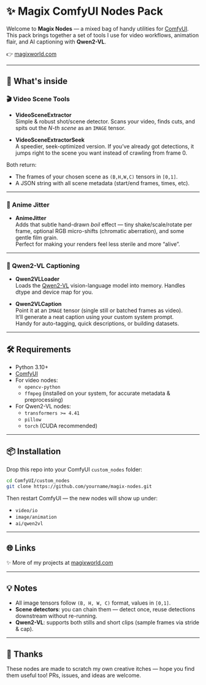 # ✨ Magix ComfyUI Nodes Pack

Welcome to **Magix Nodes** — a mixed bag of handy utilities for [ComfyUI](https://github.com/comfyanonymous/ComfyUI).  
This pack brings together a set of tools I use for video workflows, animation flair, and AI captioning with **Qwen2-VL**.

👉 [magixworld.com](http://magixworld.com)

---

## 🚀 What's inside

### 🎬 Video Scene Tools
- **VideoSceneExtractor**  
  Simple & robust shot/scene detector. Scans your video, finds cuts, and spits out the *N-th scene* as an `IMAGE` tensor.

- **VideoSceneExtractorSeek**  
  A speedier, seek-optimized version. If you’ve already got detections, it jumps right to the scene you want instead of crawling from frame 0.

Both return:
- The frames of your chosen scene as `(B,H,W,C)` tensors in `[0,1]`.
- A JSON string with all scene metadata (start/end frames, times, etc).

---

### 🌸 Anime Jitter
- **AnimeJitter**  
  Adds that subtle hand-drawn *boil* effect — tiny shake/scale/rotate per frame, optional RGB micro-shifts (chromatic aberration), and some gentle film grain.  
  Perfect for making your renders feel less sterile and more “alive”.

---

### 🧠 Qwen2-VL Captioning
- **Qwen2VLLoader**  
  Loads the [Qwen2-VL](https://huggingface.co/Qwen) vision-language model into memory. Handles dtype and device map for you.

- **Qwen2VLCaption**  
  Point it at an `IMAGE` tensor (single still or batched frames as video).  
  It’ll generate a neat caption using your custom system prompt.  
  Handy for auto-tagging, quick descriptions, or building datasets.

---

## 🛠 Requirements

- Python 3.10+
- [ComfyUI](https://github.com/comfyanonymous/ComfyUI)
- For video nodes:
  - `opencv-python`
  - `ffmpeg` (installed on your system, for accurate metadata & preprocessing)
- For Qwen2-VL nodes:
  - `transformers >= 4.41`
  - `pillow`
  - `torch` (CUDA recommended)

---

## 📦 Installation

Drop this repo into your ComfyUI `custom_nodes` folder:

```bash
cd ComfyUI/custom_nodes
git clone https://github.com/yourname/magix-nodes.git
````

Then restart ComfyUI — the new nodes will show up under:

* `video/io`
* `image/animation`
* `ai/qwen2vl`

---

## 🌐 Links

✨ More of my projects at [magixworld.com](http://magixworld.com)

---

## 💡 Notes

* All image tensors follow `(B, H, W, C)` format, values in `[0,1]`.
* **Scene detectors**: you can chain them — detect once, reuse detections downstream without re-running.
* **Qwen2-VL**: supports both stills and short clips (sample frames via stride & cap).

---

## 🖤 Thanks

These nodes are made to scratch my own creative itches — hope you find them useful too!
PRs, issues, and ideas are welcome.
